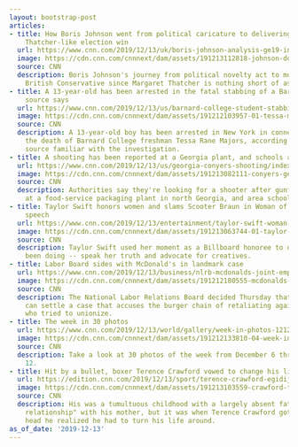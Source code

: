 ```yaml
---
layout: bootstrap-post
articles:
- title: How Boris Johnson went from political caricature to delivering a Margaret
    Thatcher-like election win
  url: https://www.cnn.com/2019/12/13/uk/boris-johnson-analysis-ge19-intl/index.html
  image: https://cdn.cnn.com/cnnnext/dam/assets/191213112818-johnson-dog-1-super-tease.jpg
  source: CNN
  description: Boris Johnson's journey from political novelty act to most powerful
    British Conservative since Margaret Thatcher is nothing short of astonishing.
- title: A 13-year-old has been arrested in the fatal stabbing of a Barnard student,
    source says
  url: https://www.cnn.com/2019/12/13/us/barnard-college-student-stabbing-arrest/index.html
  image: https://cdn.cnn.com/cnnnext/dam/assets/191212103957-01-tessa-majors-barnard-student-super-tease.jpg
  source: CNN
  description: A 13-year-old boy has been arrested in New York in connection with
    the death of Barnard College freshman Tessa Rane Majors, according to a law enforcement
    source familiar with the investigation.
- title: A shooting has been reported at a Georgia plant, and schools are on lockdown
  url: https://www.cnn.com/2019/12/13/us/georgia-conyers-shooting/index.html
  image: https://cdn.cnn.com/cnnnext/dam/assets/191213082111-conyers-georgia-map-super-tease.jpg
  source: CNN
  description: Authorities say they're looking for a shooter after gunfire was reported
    at a food-service packaging plant in north Georgia, and area schools are on lockdown.
- title: Taylor Swift honors women and slams Scooter Braun in Woman of the Decade
    speech
  url: https://www.cnn.com/2019/12/13/entertainment/taylor-swift-woman-decade-billboard/index.html
  image: https://cdn.cnn.com/cnnnext/dam/assets/191213063744-01-taylor-swift-billboard-women-in-music-super-tease.jpg
  source: CNN
  description: Taylor Swift used her moment as a Billboard honoree to do what she's
    been doing -- speak her truth and advocate for creatives.
- title: Labor Board sides with McDonald's in landmark case
  url: https://www.cnn.com/2019/12/13/business/nlrb-mcdonalds-joint-employer/index.html
  image: https://cdn.cnn.com/cnnnext/dam/assets/191212180555-mcdonalds-protest-april-2019-super-tease.jpg
  source: CNN
  description: The National Labor Relations Board decided Thursday that McDonald's
    can settle a case that accuses the burger chain of retaliating against employees
    who tried to unionize.
- title: The week in 30 photos
  url: https://www.cnn.com/2019/12/13/world/gallery/week-in-photos-1212/index.html
  image: https://cdn.cnn.com/cnnnext/dam/assets/191212133810-04-week-in-photos-1212-super-tease.jpg
  source: CNN
  description: Take a look at 30 photos of the week from December 6 through December
    12.
- title: Hit by a bullet, boxer Terence Crawford vowed to change his life
  url: https://edition.cnn.com/2019/12/13/sport/terence-crawford-egidijus-kavaliauskas-boxing-welterweight-spt-intl/index.html
  image: https://cdn.cnn.com/cnnnext/dam/assets/191213103559-crawford-tease-super-tease.jpg
  source: CNN
  description: His was a tumultuous childhood with a largely absent father and a "crazy
    relationship" with his mother, but it was when Terence Crawford got shot in the
    head he realized he had to turn his life around.
as_of_date: '2019-12-13'
---
```


